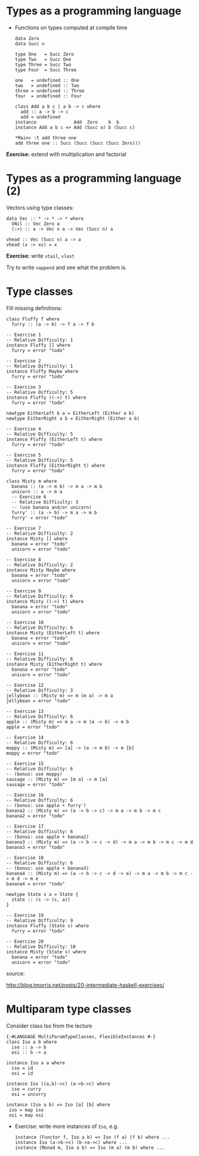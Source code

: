 # Types as a programming language

* Functions on types computed at compile time

    ~~~~ {.haskell}
    data Zero
    data Succ n

    type One   = Succ Zero
    type Two   = Succ One
    type Three = Succ Two
    type Four  = Succ Three

    one   = undefined :: One
    two   = undefined :: Two
    three = undefined :: Three
    four  = undefined :: Four

    class Add a b c | a b -> c where
      add :: a -> b -> c
      add = undefined
    instance              Add  Zero    b  b
    instance Add a b c => Add (Succ a) b (Succ c)
    ~~~~

    ~~~~
    *Main> :t add three one
    add three one :: Succ (Succ (Succ (Succ Zero)))
    ~~~~

**Exercise:** extend with multiplication and factorial

# Types as a programming language (2)

Vectors using type classes:

~~~~ {.haskell}
data Vec :: * -> * -> * where
  VNil :: Vec Zero a
  (:>) :: a -> Vec n a -> Vec (Succ n) a

vhead :: Vec (Succ n) a -> a
vhead (x :> xs) = x
~~~~

**Exercise:** write `vtail`, `vlast`

Try to write `vappend` and see what the problem is.


# Type classes

Fill missing definitions:

~~~~  {.haskell}
class Fluffy f where
  furry :: (a -> b) -> f a -> f b

-- Exercise 1
-- Relative Difficulty: 1
instance Fluffy [] where
  furry = error "todo"

-- Exercise 2
-- Relative Difficulty: 1
instance Fluffy Maybe where
  furry = error "todo"

-- Exercise 3
-- Relative Difficulty: 5
instance Fluffy ((->) t) where
  furry = error "todo"

newtype EitherLeft b a = EitherLeft (Either a b)
newtype EitherRight a b = EitherRight (Either a b)

-- Exercise 4
-- Relative Difficulty: 5
instance Fluffy (EitherLeft t) where
  furry = error "todo"

-- Exercise 5
-- Relative Difficulty: 5
instance Fluffy (EitherRight t) where
  furry = error "todo"

class Misty m where
  banana :: (a -> m b) -> m a -> m b
  unicorn :: a -> m a
  -- Exercise 6
  -- Relative Difficulty: 3
  -- (use banana and/or unicorn)
  furry' :: (a -> b) -> m a -> m b
  furry' = error "todo"

-- Exercise 7
-- Relative Difficulty: 2
instance Misty [] where
  banana = error "todo"
  unicorn = error "todo"

-- Exercise 8
-- Relative Difficulty: 2
instance Misty Maybe where
  banana = error "todo"
  unicorn = error "todo"

-- Exercise 9
-- Relative Difficulty: 6
instance Misty ((->) t) where
  banana = error "todo"
  unicorn = error "todo"

-- Exercise 10
-- Relative Difficulty: 6
instance Misty (EitherLeft t) where
  banana = error "todo"
  unicorn = error "todo"

-- Exercise 11
-- Relative Difficulty: 6
instance Misty (EitherRight t) where
  banana = error "todo"
  unicorn = error "todo"

-- Exercise 12
-- Relative Difficulty: 3
jellybean :: (Misty m) => m (m a) -> m a
jellybean = error "todo"

-- Exercise 13
-- Relative Difficulty: 6
apple :: (Misty m) => m a -> m (a -> b) -> m b
apple = error "todo"

-- Exercise 14
-- Relative Difficulty: 6
moppy :: (Misty m) => [a] -> (a -> m b) -> m [b]
moppy = error "todo"

-- Exercise 15
-- Relative Difficulty: 6
-- (bonus: use moppy)
sausage :: (Misty m) => [m a] -> m [a]
sausage = error "todo"

-- Exercise 16
-- Relative Difficulty: 6
-- (bonus: use apple + furry')
banana2 :: (Misty m) => (a -> b -> c) -> m a -> m b -> m c
banana2 = error "todo"

-- Exercise 17
-- Relative Difficulty: 6
-- (bonus: use apple + banana2)
banana3 :: (Misty m) => (a -> b -> c -> d) -> m a -> m b -> m c -> m d
banana3 = error "todo"

-- Exercise 18
-- Relative Difficulty: 6
-- (bonus: use apple + banana3)
banana4 :: (Misty m) => (a -> b -> c -> d -> e) -> m a -> m b -> m c -> m d -> m e
banana4 = error "todo"

newtype State s a = State {
  state :: (s -> (s, a))
}

-- Exercise 19
-- Relative Difficulty: 9
instance Fluffy (State s) where
  furry = error "todo"

-- Exercise 20
-- Relative Difficulty: 10
instance Misty (State s) where
  banana = error "todo"
  unicorn = error "todo"
~~~~

source:

http://blog.tmorris.net/posts/20-intermediate-haskell-exercises/

# Multiparam type classes

Consider class Iso from the lecture

~~~~ {.haskell}
{-#LANGUAGE MultiParamTypeClasses, FlexibleInstances #-}
class Iso a b where
  iso :: a -> b
  osi :: b -> a

instance Iso a a where
  iso = id
  osi = id

instance Iso ((a,b)->c) (a->b->c) where
  iso = curry
  osi = uncurry

instance (Iso a b) => Iso [a] [b] where
 iso = map iso
 osi = map osi
~~~~


* Exercise: write more instances of `Iso`, e.g.

    ~~~~ {.haskell}
    instance (Functor f, Iso a b) => Iso (f a) (f b) where ...
    instance Iso (a->b->c) (b->a->c) where ...
    instance (Monad m, Iso a b) => Iso (m a) (m b) where ...
    ~~~~

<!--
# Fundeps are very very tricky

Define

~~~~ {.haskell}
{-# LANGUAGE FlexibleInstances, FlexibleContexts, UndecidableInstances #-}
{-# LANGUAGE MultiParamTypeClasses, FunctionalDependencies #-}

class Mul a b c | a b -> c where
  (*) :: a -> b -> c

newtype Vec a = Vec [a]
instance Functor Vec where
  fmap f (Vec as) = Vec $ map f as

instance Mul a b c => Mul a (Vec b) (Vec c) where
  a * b = fmap (a*) b

f t x y = if t then  x * (Vec [y]) else y
~~~~

and watch it explode ;)
-->
